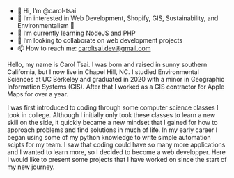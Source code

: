 - 👋 Hi, I’m @carol-tsai
- 👀 I’m interested in Web Development, Shopify, GIS, Sustainability, and Environmentalism 🍃
- 🌱 I’m currently learning NodeJS and PHP
- 💞️ I’m looking to collaborate on web development projects
- 📫 How to reach me: caroltsai.dev@gmail.com

Hello, my name is Carol Tsai. I was born and raised in sunny southern California, but I now live in Chapel Hill, NC. I studied Environmental Sciences at UC Berkeley and graduated in 2020 with a minor in Geographic Information Systems (GIS). After that I worked as a GIS contractor for Apple Maps for over a year.

I was first introduced to coding through some computer science classes I took in college. Although I initially only took these classes to learn a new skill on the side, it quickly became a new mindset that I gained for how to approach problems and find solutions in much of life. In my early career I began using some of my python knowledge to write simple automation scipts for my team. I saw that coding could have so many more applications and I wanted to learn more, so I decided to become a web developper. Here I would like to present some projects that I have worked on since the start of my new journey.
<!---
carol-tsai/carol-tsai is a ✨ special ✨ repository because its `README.md` (this file) appears on your GitHub profile.
You can click the Preview link to take a look at your changes.
--->
